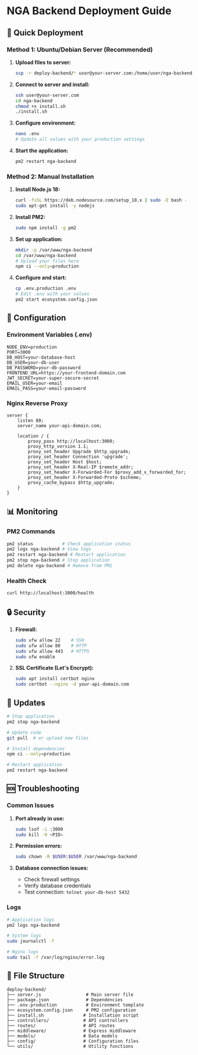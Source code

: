 # NGA Backend Deployment Guide

## 🚀 Quick Deployment

### Method 1: Ubuntu/Debian Server (Recommended)

1. **Upload files to server:**
   ```bash
   scp -r deploy-backend/* user@your-server.com:/home/user/nga-backend/
   ```

2. **Connect to server and install:**
   ```bash
   ssh user@your-server.com
   cd nga-backend
   chmod +x install.sh
   ./install.sh
   ```

3. **Configure environment:**
   ```bash
   nano .env
   # Update all values with your production settings
   ```

4. **Start the application:**
   ```bash
   pm2 restart nga-backend
   ```

### Method 2: Manual Installation

1. **Install Node.js 18:**
   ```bash
   curl -fsSL https://deb.nodesource.com/setup_18.x | sudo -E bash -
   sudo apt-get install -y nodejs
   ```

2. **Install PM2:**
   ```bash
   sudo npm install -g pm2
   ```

3. **Set up application:**
   ```bash
   mkdir -p /var/www/nga-backend
   cd /var/www/nga-backend
   # Upload your files here
   npm ci --only=production
   ```

4. **Configure and start:**
   ```bash
   cp .env.production .env
   # Edit .env with your values
   pm2 start ecosystem.config.json
   ```

## 🔧 Configuration

### Environment Variables (.env)
```env
NODE_ENV=production
PORT=3000
DB_HOST=your-database-host
DB_USER=your-db-user
DB_PASSWORD=your-db-password
FRONTEND_URL=https://your-frontend-domain.com
JWT_SECRET=your-super-secure-secret
EMAIL_USER=your-email
EMAIL_PASS=your-email-password
```

### Nginx Reverse Proxy
```nginx
server {
    listen 80;
    server_name your-api-domain.com;
    
    location / {
        proxy_pass http://localhost:3000;
        proxy_http_version 1.1;
        proxy_set_header Upgrade $http_upgrade;
        proxy_set_header Connection 'upgrade';
        proxy_set_header Host $host;
        proxy_set_header X-Real-IP $remote_addr;
        proxy_set_header X-Forwarded-For $proxy_add_x_forwarded_for;
        proxy_set_header X-Forwarded-Proto $scheme;
        proxy_cache_bypass $http_upgrade;
    }
}
```

## 📊 Monitoring

### PM2 Commands
```bash
pm2 status           # Check application status
pm2 logs nga-backend # View logs
pm2 restart nga-backend # Restart application
pm2 stop nga-backend # Stop application
pm2 delete nga-backend # Remove from PM2
```

### Health Check
```bash
curl http://localhost:3000/health
```

## 🔒 Security

1. **Firewall:**
   ```bash
   sudo ufw allow 22    # SSH
   sudo ufw allow 80    # HTTP
   sudo ufw allow 443   # HTTPS
   sudo ufw enable
   ```

2. **SSL Certificate (Let's Encrypt):**
   ```bash
   sudo apt install certbot nginx
   sudo certbot --nginx -d your-api-domain.com
   ```

## 🔄 Updates

```bash
# Stop application
pm2 stop nga-backend

# Update code
git pull  # or upload new files

# Install dependencies
npm ci --only=production

# Restart application
pm2 restart nga-backend
```

## 🆘 Troubleshooting

### Common Issues

1. **Port already in use:**
   ```bash
   sudo lsof -i :3000
   sudo kill -9 <PID>
   ```

2. **Permission errors:**
   ```bash
   sudo chown -R $USER:$USER /var/www/nga-backend
   ```

3. **Database connection issues:**
   - Check firewall settings
   - Verify database credentials
   - Test connection: `telnet your-db-host 5432`

### Logs
```bash
# Application logs
pm2 logs nga-backend

# System logs
sudo journalctl -f

# Nginx logs
sudo tail -f /var/log/nginx/error.log
```

## 📁 File Structure
```
deploy-backend/
├── server.js                 # Main server file
├── package.json              # Dependencies
├── .env.production           # Environment template
├── ecosystem.config.json     # PM2 configuration
├── install.sh               # Installation script
├── controllers/             # API controllers
├── routes/                  # API routes
├── middleware/              # Express middleware
├── models/                  # Data models
├── config/                  # Configuration files
└── utils/                   # Utility functions
```

